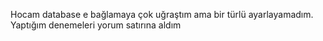 Hocam database e bağlamaya çok uğraştım ama bir türlü ayarlayamadım. Yaptığım denemeleri yorum satırına aldım
